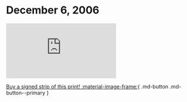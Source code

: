 # December 6, 2006

![](https://www.achewood.com/comic.php?date=12062006)

[Buy a signed strip of this print! :material-image-frame:](https://achewood-holiday-pop-up.myshopify.com/products/strip#12062006){ .md-button .md-button--primary }
